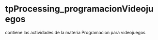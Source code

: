 # tpProcessing_programacionVideojuegos
contiene las actividades de la materia Programacion para videojuegos
